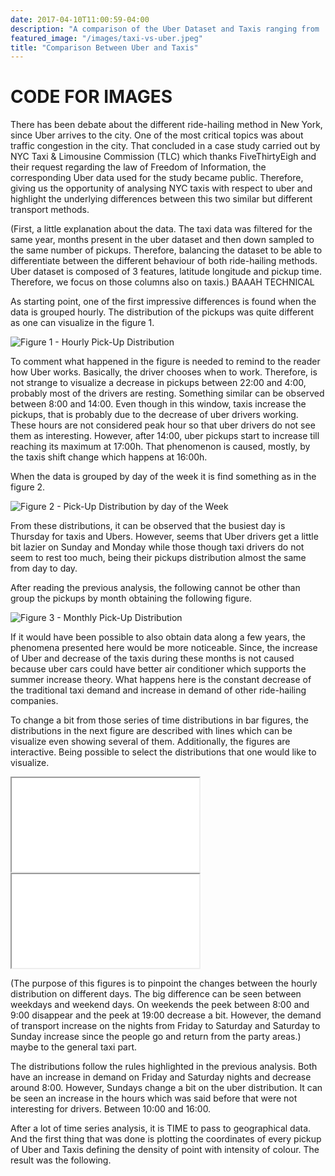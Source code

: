 ```yaml
---
date: 2017-04-10T11:00:59-04:00
description: "A comparison of the Uber Dataset and Taxis ranging from ... to ..."
featured_image: "/images/taxi-vs-uber.jpeg"
title: "Comparison Between Uber and Taxis"
---
```


<script>
  function resizeIframe(obj) {
    obj.style.height = obj.contentWindow.document.documentElement.scrollHeight + 'px';
  }
</script>


# CODE FOR IMAGES
<script>
  img {
  width: auto;
  height: 100%;
  max-height: 20vh;
}
</script>

There has been debate about the different ride-hailing method in New York, since Uber arrives to the city. One of the most critical topics was about traffic congestion in the city. That concluded in a case study carried out by NYC Taxi & Limousine Commission (TLC) which thanks FiveThirtyEigh and their request regarding the law of Freedom of Information, the corresponding Uber data used for the study became public. Therefore, giving us the opportunity of analysing NYC taxis with respect to uber and highlight the underlying differences between this two similar but different transport methods.

(First, a little explanation about the data. The taxi data was filtered for the same year, months present in the uber dataset and then down sampled to the same number of pickups. Therefore, balancing the dataset to be able to differentiate between the different behaviour of both ride-hailing methods. Uber dataset is composed of 3 features, latitude longitude and pickup time. Therefore, we focus on those columns also on taxis.) BAAAH TECHNICAL


As starting point, one of the first impressive differences is found when the data is grouped hourly. The distribution of the pickups was quite different as one can visualize in the figure 1. 

<img src="{{< baseurl >}}/images/hourly_distributions.png" alt="Figure 1 - Hourly Pick-Up Distribution">

To comment what happened in the figure is needed to remind to the reader how Uber works. Basically, the driver chooses when to work. Therefore, is not strange to visualize a decrease in pickups between 22:00 and 4:00, probably most of the drivers are resting. Something similar can be observed between 8:00 and 14:00. Even though in this window, taxis increase the pickups, that is probably due to the decrease of uber drivers working. These hours are not considered peak hour so that uber drivers do not see them as interesting. However, after 14:00, uber pickups start to increase till reaching its maximum at 17:00h. That phenomenon is caused, mostly, by the taxis shift change which happens at 16:00h.


When the data is grouped by day of the week it is find something as in the figure 2.

<img src="{{< baseurl >}}/images/day_distribution.png" alt="Figure 2 - Pick-Up Distribution by day of the Week">

From these distributions, it can be observed that the busiest day is Thursday for taxis and Ubers. However, seems that Uber drivers get a little bit lazier on Sunday and Monday while those though taxi drivers do not seem to rest too much, being their pickups distribution almost the same from day to day.

After reading the previous analysis, the following cannot be other than group the pickups by month obtaining the following figure. 


<img src="{{< baseurl >}}/images/monthly_distribution.png" alt="Figure 3 - Monthly Pick-Up Distribution">



If it would have been possible to also obtain data along a few years, the phenomena presented here would be more noticeable. Since, the increase of Uber and decrease of the taxis during these months is not caused because uber cars could have better air conditioner which supports the summer increase theory. What happens here is the constant decrease of the traditional taxi demand and increase in demand of other ride-hailing companies.

To change a bit from those series of time distributions in bar figures, the distributions in the next figure are described with lines which can be visualize even showing several of them. Additionally, the figures are interactive. Being possible to select the distributions that one would like to visualize.

<iframe src = {{< baseurl >}}/html/Lineplot_taxi.html style="width: 900px; height: 600px; left:-140px" frameborder="0" scrolling="no" onload="resizeIframe(this)" alt="Figure 4 - Hourly Distributions by Day Taxis"> </iframe>

<iframe src = {{< baseurl >}}/html/Lineplot_uber.html frameborder="0" style="position:absolute; clip:rect(190px,1100px,800px,250px) width:100% height:100% top:-160px; left:-160px;" alt="Figure 5 - Hourly Distributions by Day Uber"> </iframe>


(The purpose of this figures is to pinpoint the changes between the hourly distribution on different days. The big difference can be seen between weekdays and weekend days. On weekends the peek between 8:00 and 9:00 disappear and the peek at 19:00 decrease a bit. However, the demand of transport increase on the nights from Friday to Saturday and Saturday to Sunday increase since the people go and return from the party areas.) maybe to the general taxi part.


 The distributions follow the rules highlighted in the previous analysis. Both have an increase in demand on Friday and Saturday nights and decrease around 8:00. However, Sundays change a bit on the uber distribution. It can be seen an increase in the hours which was said before that were not interesting for drivers. Between 10:00 and 16:00.

After a lot of time series analysis, it is TIME to pass to geographical data. And the first thing that was done is plotting the coordinates of every pickup of Uber and Taxis defining the density of point with intensity of colour. The result was the following.






